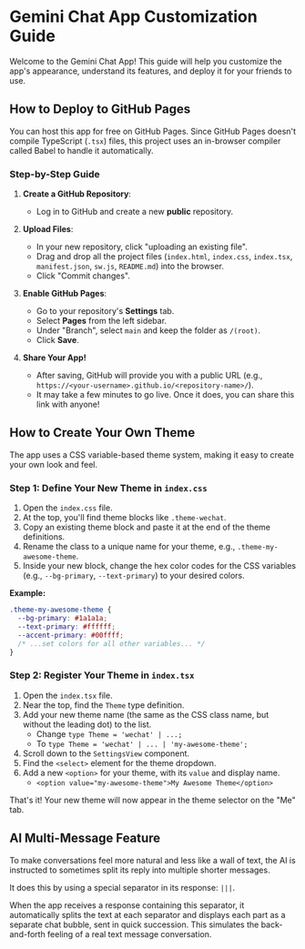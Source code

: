 # Gemini Chat App Customization Guide

Welcome to the Gemini Chat App! This guide will help you customize the app's appearance, understand its features, and deploy it for your friends to use.

## How to Deploy to GitHub Pages

You can host this app for free on GitHub Pages. Since GitHub Pages doesn't compile TypeScript (`.tsx`) files, this project uses an in-browser compiler called Babel to handle it automatically.

### Step-by-Step Guide

1.  **Create a GitHub Repository**:
    *   Log in to GitHub and create a new **public** repository.

2.  **Upload Files**:
    *   In your new repository, click "uploading an existing file".
    *   Drag and drop all the project files (`index.html`, `index.css`, `index.tsx`, `manifest.json`, `sw.js`, `README.md`) into the browser.
    *   Click "Commit changes".

3.  **Enable GitHub Pages**:
    *   Go to your repository's **Settings** tab.
    *   Select **Pages** from the left sidebar.
    *   Under "Branch", select `main` and keep the folder as `/(root)`.
    *   Click **Save**.

4.  **Share Your App!**
    *   After saving, GitHub will provide you with a public URL (e.g., `https://<your-username>.github.io/<repository-name>/`).
    *   It may take a few minutes to go live. Once it does, you can share this link with anyone!

## How to Create Your Own Theme

The app uses a CSS variable-based theme system, making it easy to create your own look and feel.

### Step 1: Define Your New Theme in `index.css`

1.  Open the `index.css` file.
2.  At the top, you'll find theme blocks like `.theme-wechat`.
3.  Copy an existing theme block and paste it at the end of the theme definitions.
4.  Rename the class to a unique name for your theme, e.g., `.theme-my-awesome-theme`.
5.  Inside your new block, change the hex color codes for the CSS variables (e.g., `--bg-primary`, `--text-primary`) to your desired colors.

**Example:**
```css
.theme-my-awesome-theme {
  --bg-primary: #1a1a1a;
  --text-primary: #ffffff;
  --accent-primary: #00ffff;
  /* ...set colors for all other variables... */
}
```

### Step 2: Register Your Theme in `index.tsx`

1.  Open the `index.tsx` file.
2.  Near the top, find the `Theme` type definition.
3.  Add your new theme name (the same as the CSS class name, but without the leading dot) to the list.
    *   Change `type Theme = 'wechat' | ...;`
    *   To `type Theme = 'wechat' | ... | 'my-awesome-theme';`
4.  Scroll down to the `SettingsView` component.
5.  Find the `<select>` element for the theme dropdown.
6.  Add a new `<option>` for your theme, with its `value` and display name.
    *   `<option value="my-awesome-theme">My Awesome Theme</option>`

That's it! Your new theme will now appear in the theme selector on the "Me" tab.

## AI Multi-Message Feature

To make conversations feel more natural and less like a wall of text, the AI is instructed to sometimes split its reply into multiple shorter messages.

It does this by using a special separator in its response: `|||`.

When the app receives a response containing this separator, it automatically splits the text at each separator and displays each part as a separate chat bubble, sent in quick succession. This simulates the back-and-forth feeling of a real text message conversation.
